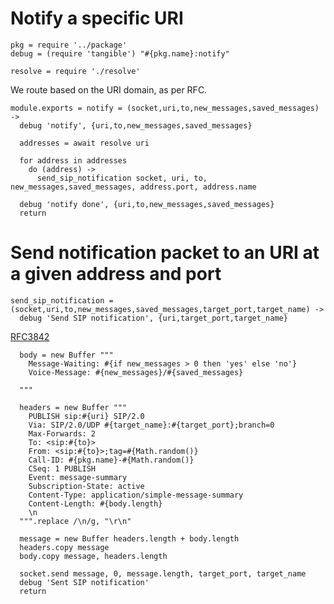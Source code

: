 Notify a specific URI
=====================

    pkg = require '../package'
    debug = (require 'tangible') "#{pkg.name}:notify"

    resolve = require './resolve'

We route based on the URI domain, as per RFC.

    module.exports = notify = (socket,uri,to,new_messages,saved_messages) ->
      debug 'notify', {uri,to,new_messages,saved_messages}

      addresses = await resolve uri

      for address in addresses
        do (address) ->
          send_sip_notification socket, uri, to, new_messages,saved_messages, address.port, address.name

      debug 'notify done', {uri,to,new_messages,saved_messages}
      return

Send notification packet to an URI at a given address and port
==============================================================

    send_sip_notification = (socket,uri,to,new_messages,saved_messages,target_port,target_name) ->
      debug 'Send SIP notification', {uri,target_port,target_name}

[RFC3842](https://tools.ietf.org/html/rfc3842)

      body = new Buffer """
        Message-Waiting: #{if new_messages > 0 then 'yes' else 'no'}
        Voice-Message: #{new_messages}/#{saved_messages}

      """

      headers = new Buffer """
        PUBLISH sip:#{uri} SIP/2.0
        Via: SIP/2.0/UDP #{target_name}:#{target_port};branch=0
        Max-Forwards: 2
        To: <sip:#{to}>
        From: <sip:#{to}>;tag=#{Math.random()}
        Call-ID: #{pkg.name}-#{Math.random()}
        CSeq: 1 PUBLISH
        Event: message-summary
        Subscription-State: active
        Content-Type: application/simple-message-summary
        Content-Length: #{body.length}
        \n
      """.replace /\n/g, "\r\n"

      message = new Buffer headers.length + body.length
      headers.copy message
      body.copy message, headers.length

      socket.send message, 0, message.length, target_port, target_name
      debug 'Sent SIP notification'
      return
